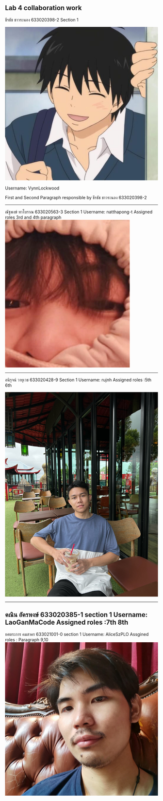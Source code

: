 
Lab 4 collaboration work
-----------------------------------------------------------------------------
ธีรธัช ชาวระนอง 633020398-2 Section 1 

![profile pic](/media/git-profile-rs.jpeg)

Username: VynnLockwood

First and Second Paragraph responsible by ธีรธัช ชาวระนอง 633020398-2


-----------------------------------------------------------------------------

ณัฐพงษ์ ทาโบราณ 633020563-3 Section 1 Username: natthapong-t
Assigned roles 3rd and 4th paragraph
![natthapong pic](/media/NatthapongPicture.png)

-----------------------------------------------------------------------------
อนิรุจน์ วายุเวช 633020428-9 Section 1 Username: rujnh
Assigned roles :5th 6th

![profile pic](/media/AnirujPictures.jpg)

-----------------------------------------------------------
คณิน อัครพงษ์ 633020385-1 section 1 Username: LaoGanMaCode 
Assigned roles :7th 8th
-----------------------------------------------------------
ยศตระการ คมสาคร 633021001-0 section 1 Username: AliceSzPLO
Assgined roles : Paragraph 9,10
![profile_pic](/media/yos.jpg)
